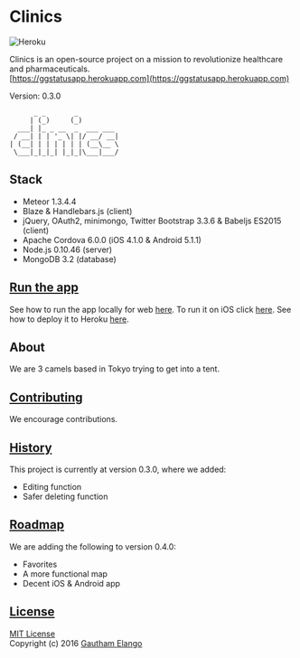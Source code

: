 # Clinics
![Heroku](https://heroku-badge.herokuapp.com/?app=ggstatusapp)

Clinics is an open-source project on a mission to revolutionize healthcare and pharmaceuticals. <br>
[https://ggstatusapp.herokuapp.com](https://ggstatusapp.herokuapp.com)

Version: 0.3.0

```                                                                  
      _ _       _          
     | (_)     (_)         
  ___| |_ _ __  _  ___ ___ 
 / __| | | '_ \| |/ __/ __|
| (__| | | | | | | (__\__ \
 \___|_|_|_| |_|_|\___|___/
```

## Stack

* Meteor 1.3.4.4
* Blaze & Handlebars.js (client)
* jQuery, OAuth2, minimongo, Twitter Bootstrap 3.3.6 & Babeljs ES2015 (client)
* Apache Cordova 6.0.0 (iOS 4.1.0 & Android 5.1.1)
* Node.js 0.10.46 (server)
* MongoDB 3.2 (database)

## [Run the app](https://github.com/gg2001/Status/blob/master/RUN.md)

See how to run the app locally for web [here](https://github.com/gg2001/Status/blob/master/RUN.md#run-the-app). To run it on iOS click [here](https://github.com/gg2001/Status/blob/master/RUN.md#for-web-and-ios). See how to deploy it to Heroku [here](https://github.com/gg2001/Status/blob/master/RUN.md#deploy-to-heroku).

## About

We are 3 camels based in Tokyo trying to get into a tent.

## [Contributing](https://github.com/gg2001/Status/blob/master/CONTRIBUTING.md)

We encourage contributions.

## [History](https://github.com/gg2001/Status/blob/master/HISTORY.md)

This project is currently at version 0.3.0, where we added:

* Editing function
* Safer deleting function

## [Roadmap](https://github.com/gg2001/Status/blob/master/ROADMAP.md)

We are adding the following to version 0.4.0:

* Favorites
* A more functional map
* Decent iOS & Android app

## [License](https://github.com/gg2001/Status/blob/master/LICENSE.txt)

[MIT License](https://opensource.org/licenses/MIT) <br>
Copyright (c) 2016 [Gautham Elango](https://github.com/gg2001)
